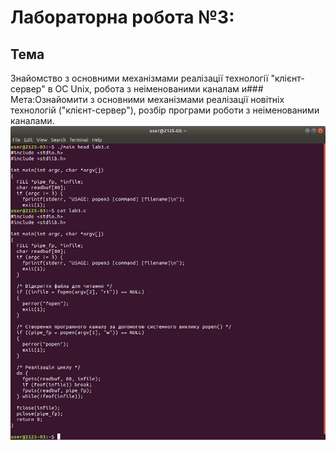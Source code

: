 # Лабораторна робота №3:
## Тема
Знайомство з основними механізмами реалізації технології "клієнт-сервер" в ОС Unix, робота з неіменованими каналам
и### Мета:Ознайомити з основними механізмами реалізації новітніх технологій ("клієнт-сервер"), розбір програми роботи з неіменованими каналами.
![lab3](3.png)
